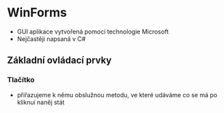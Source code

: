 # WinForms

* GUI aplikace vytvořená pomocí technologie Microsoft
* Nejčastěji napsaná v C#

## Základní ovládací prvky

### Tlačítko

* přiřazujeme k němu obslužnou metodu, ve které udáváme co se má po kliknuí naněj stát
